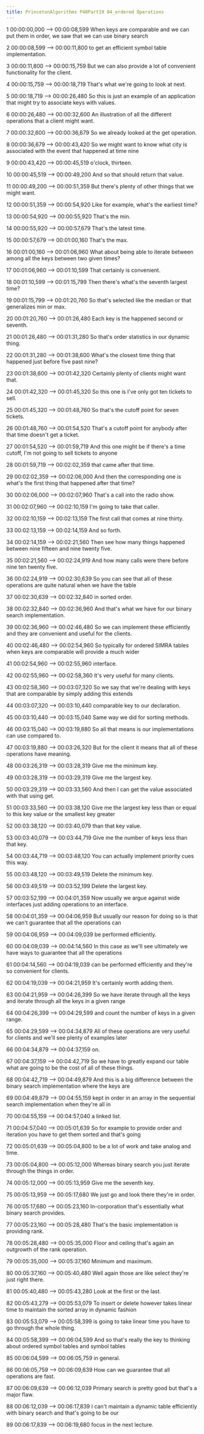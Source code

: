 ```yaml
---
title: PrincetonAlgorithms P40Part19 04_ordered Operations
---
```


1
00:00:00,000 --> 00:00:08,599
When keys are comparable and we can put them in order, we saw that we can use binary search

2
00:00:08,599 --> 00:00:11,800
to get an efficient symbol table implementation.

3
00:00:11,800 --> 00:00:15,759
But we can also provide a lot of convenient functionality for the client.

4
00:00:15,759 --> 00:00:18,719
That's what we're going to look at next.

5
00:00:18,719 --> 00:00:26,480
So this is just an example of an application that might try to associate keys with values.

6
00:00:26,480 --> 00:00:32,600
An illustration of all the different operations that a client might want.

7
00:00:32,600 --> 00:00:36,679
So we already looked at the get operation.

8
00:00:36,679 --> 00:00:43,420
So we might want to know what city is associated with the event that happened at time nine

9
00:00:43,420 --> 00:00:45,519
o'clock, thirteen.

10
00:00:45,519 --> 00:00:49,200
And so that should return that value.

11
00:00:49,200 --> 00:00:51,359
But there's plenty of other things that we might want.

12
00:00:51,359 --> 00:00:54,920
Like for example, what's the earliest time?

13
00:00:54,920 --> 00:00:55,920
That's the min.

14
00:00:55,920 --> 00:00:57,679
That's the latest time.

15
00:00:57,679 --> 00:01:00,160
That's the max.

16
00:01:00,160 --> 00:01:06,960
What about being able to iterate between among all the keys between two given times?

17
00:01:06,960 --> 00:01:10,599
That certainly is convenient.

18
00:01:10,599 --> 00:01:15,799
Then there's what's the seventh largest time?

19
00:01:15,799 --> 00:01:20,760
So that's selected like the median or that generalizes min or max.

20
00:01:20,760 --> 00:01:26,480
Each key is the happened second or seventh.

21
00:01:26,480 --> 00:01:31,280
So that's order statistics in our dynamic thing.

22
00:01:31,280 --> 00:01:38,600
What's the closest time thing that happened just before five past nine?

23
00:01:38,600 --> 00:01:42,320
Certainly plenty of clients might want that.

24
00:01:42,320 --> 00:01:45,320
So this one is I've only got ten tickets to sell.

25
00:01:45,320 --> 00:01:48,760
So that's the cutoff point for seven tickets.

26
00:01:48,760 --> 00:01:54,520
That's a cutoff point for anybody after that time doesn't get a ticket.

27
00:01:54,520 --> 00:01:59,719
And this one might be if there's a time cutoff, I'm not going to sell tickets to anyone

28
00:01:59,719 --> 00:02:02,359
that came after that time.

29
00:02:02,359 --> 00:02:06,000
And then the corresponding one is what's the first thing that happened after that time?

30
00:02:06,000 --> 00:02:07,960
That's a call into the radio show.

31
00:02:07,960 --> 00:02:10,159
I'm going to take that caller.

32
00:02:10,159 --> 00:02:13,159
The first call that comes at nine thirty.

33
00:02:13,159 --> 00:02:14,159
And so forth.

34
00:02:14,159 --> 00:02:21,560
Then see how many things happened between nine fifteen and nine twenty five.

35
00:02:21,560 --> 00:02:24,919
And how many calls were there before nine ten twenty five.

36
00:02:24,919 --> 00:02:30,639
So you can see that all of these operations are quite natural when we have the table

37
00:02:30,639 --> 00:02:32,840
in sorted order.

38
00:02:32,840 --> 00:02:36,960
And that's what we have for our binary search implementation.

39
00:02:36,960 --> 00:02:46,480
So we can implement these efficiently and they are convenient and useful for the clients.

40
00:02:46,480 --> 00:02:54,960
So typically for ordered SIMRA tables when keys are comparable will provide a much wider

41
00:02:54,960 --> 00:02:55,960
interface.

42
00:02:55,960 --> 00:02:58,360
It's very useful for many clients.

43
00:02:58,360 --> 00:03:07,320
So we say that we're dealing with keys that are comparable by simply adding this extends

44
00:03:07,320 --> 00:03:10,440
comparable key to our declaration.

45
00:03:10,440 --> 00:03:15,040
Same way we did for sorting methods.

46
00:03:15,040 --> 00:03:19,880
So all that means is our implementations can use compared to.

47
00:03:19,880 --> 00:03:26,320
But for the client it means that all of these operations have meaning.

48
00:03:26,319 --> 00:03:28,319
Give me the minimum key.

49
00:03:28,319 --> 00:03:29,319
Give me the largest key.

50
00:03:29,319 --> 00:03:33,560
And then I can get the value associated with that using get.

51
00:03:33,560 --> 00:03:38,120
Give me the largest key less than or equal to this key value or the smallest key greater

52
00:03:38,120 --> 00:03:40,079
than that key value.

53
00:03:40,079 --> 00:03:44,719
Give me the number of keys less than that key.

54
00:03:44,719 --> 00:03:48,120
You can actually implement priority cues this way.

55
00:03:48,120 --> 00:03:49,519
Delete the minimum key.

56
00:03:49,519 --> 00:03:52,199
Delete the largest key.

57
00:03:52,199 --> 00:04:01,359
Now usually we argue against wide interfaces just adding operations to an interface.

58
00:04:01,359 --> 00:04:06,959
But usually our reason for doing so is that we can't guarantee that all the operations can

59
00:04:06,959 --> 00:04:09,039
be performed efficiently.

60
00:04:09,039 --> 00:04:14,560
In this case as we'll see ultimately we have ways to guarantee that all the operations

61
00:04:14,560 --> 00:04:19,039
can be performed efficiently and they're so convenient for clients.

62
00:04:19,039 --> 00:04:21,959
It's certainly worth adding them.

63
00:04:21,959 --> 00:04:26,399
So we have iterate through all the keys and iterate through all the keys in a given range

64
00:04:26,399 --> 00:04:29,599
and count the number of keys in a given range.

65
00:04:29,599 --> 00:04:34,879
All of these operations are very useful for clients and we'll see plenty of examples later

66
00:04:34,879 --> 00:04:37,159
on.

67
00:04:37,159 --> 00:04:42,719
So we have to greatly expand our table what are going to be the cost of all of these things.

68
00:04:42,719 --> 00:04:49,879
And this is a big difference between the binary search implementation where the keys are

69
00:04:49,879 --> 00:04:55,159
kept in order in an array in the sequential search implementation when they're all in

70
00:04:55,159 --> 00:04:57,040
a linked list.

71
00:04:57,040 --> 00:05:01,639
So for example to provide order and iteration you have to get them sorted and that's going

72
00:05:01,639 --> 00:05:04,800
to be a lot of work and take analog and time.

73
00:05:04,800 --> 00:05:12,000
Whereas binary search you just iterate through the things in order.

74
00:05:12,000 --> 00:05:13,959
Give me the seventh key.

75
00:05:13,959 --> 00:05:17,680
We just go and look there they're in order.

76
00:05:17,680 --> 00:05:23,160
In-corporation that's essentially what binary search provides.

77
00:05:23,160 --> 00:05:28,480
That's the basic implementation is providing rank.

78
00:05:28,480 --> 00:05:35,000
Floor and ceiling that's again an outgrowth of the rank operation.

79
00:05:35,000 --> 00:05:37,160
Minimum and maximum.

80
00:05:37,160 --> 00:05:40,480
Well again those are like select they're just right there.

81
00:05:40,480 --> 00:05:43,280
Look at the first or the last.

82
00:05:43,279 --> 00:05:53,079
To insert or delete however takes linear time to maintain the sorted array in dynamic fashion

83
00:05:53,079 --> 00:05:58,399
is going to take linear time you have to go through the whole thing.

84
00:05:58,399 --> 00:06:04,599
And so that's really the key to thinking about ordered symbol tables and symbol tables

85
00:06:04,599 --> 00:06:05,759
in general.

86
00:06:05,759 --> 00:06:09,639
How can we guarantee that all operations are fast.

87
00:06:09,639 --> 00:06:12,039
Primary search is pretty good but that's a major flaw.

88
00:06:12,039 --> 00:06:17,839
I can't maintain a dynamic table efficiently with binary search and that's going to be our

89
00:06:17,839 --> 00:06:19,680
focus in the next lecture.

